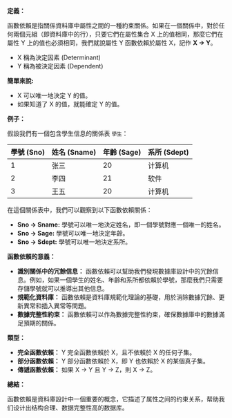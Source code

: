 

**定義：**

函數依賴是指關係資料庫中屬性之間的一種約束關係。如果在一個關係中，對於任何兩個元組（即資料庫中的行），只要它們在屬性集合 X 上的值相同，那麼它們在屬性 Y 上的值也必須相同，我們就說屬性 Y 函數依賴於屬性 X，記作 **X → Y**。

* X 稱為決定因素 (Determinant)
* Y 稱為被決定因素 (Dependent)

**簡單來說:**

*  X 可以唯一地決定 Y 的值。
*  如果知道了 X 的值，就能確定 Y 的值。

**例子：**

假設我們有一個包含學生信息的關係表 `學生`：

| 學號 (Sno) | 姓名 (Sname) | 年齡 (Sage) | 系所 (Sdept) |
|---|---|---|---|
| 1 | 张三 | 20 | 计算机 |
| 2 | 李四 | 21 | 软件 |
| 3 | 王五 | 20 | 计算机 |

在這個關係表中，我們可以觀察到以下函數依賴關係：

* **Sno → Sname:**  學號可以唯一地決定姓名，即一個學號對應一個唯一的姓名。
* **Sno → Sage:**   學號可以唯一地決定年齡。
* **Sno → Sdept:**  學號可以唯一地決定系所。

**函數依賴的意義：**

* **識別關係中的冗餘信息：** 函數依賴可以幫助我們發現數據庫設計中的冗餘信息。例如，如果一個學生的姓名、年齡和系所都依賴於學號，那麼我們只需要存儲學號就可以推導出其他信息。
* **規範化資料庫：**  函數依賴是資料庫規範化理論的基礎，用於消除數據冗餘、更新異常和插入異常等問題。
* **數據完整性約束：** 函數依賴可以作為數據完整性約束，確保數據庫中的數據滿足預期的關係。

**類型：**

* **完全函數依賴：**  Y 完全函數依賴於 X，且不依賴於 X 的任何子集。
* **部分函數依賴：**  Y 部分函數依賴於 X，即 Y 也依賴於 X 的某個真子集。
* **傳遞函數依賴：**  如果 X → Y 且 Y → Z，則 X → Z。

**總結：**

函數依賴是資料庫設計中一個重要的概念，它描述了属性之间的约束关系，帮助我们设计出结构合理、数据完整性高的数据库。


